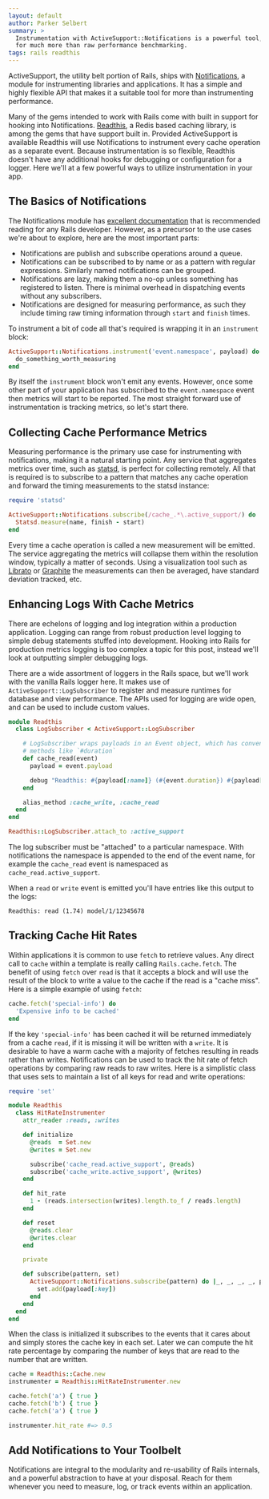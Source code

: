 ```yaml
---
layout: default
author: Parker Selbert
summary: >
  Instrumentation with ActiveSupport::Notifications is a powerful tool, useful
  for much more than raw performance benchmarking.
tags: rails readthis
---
```


ActiveSupport, the utility belt portion of Rails, ships with
[Notifications][an], a module for instrumenting libraries and applications. It
has a simple and highly flexible API that makes it a suitable tool for more than
instrumenting performance.

Many of the gems intended to work with Rails come with built in support for
hooking into Notifications. [Readthis][rd], a Redis based caching library, is
among the gems that have support built in. Provided ActiveSupport is available
Readthis will use Notifications to instrument every cache operation as a
separate event. Because instrumentation is so flexible, Readthis doesn't have
any additional hooks for debugging or configuration for a logger. Here we'll at
a few powerful ways to utilize instrumentation in your app.

## The Basics of Notifications

The Notifications module has [excellent documentation][doc] that is recommended
reading for any Rails developer. However, as a precursor to the use cases we're
about to explore, here are the most important parts:

* Notifications are publish and subscribe operations around a queue.
* Notifications can be subscribed to by name or as a pattern with regular
  expressions. Similarly named notifications can be grouped.
* Notifications are lazy, making them a no-op unless something has registered to
  listen. There is minimal overhead in dispatching events without any
  subscribers.
* Notifications are designed for measuring performance, as such they include
  timing raw timing information through `start` and `finish` times.

To instrument a bit of code all that's required is wrapping it in an
`instrument` block:

```ruby
ActiveSupport::Notifications.instrument('event.namespace', payload) do
  do_something_worth_measuring
end
```

By itself the `instrument` block won't emit any events. However, once some other
part of your application has subscribed to the `event.namespace` event then
metrics will start to be reported. The most straight forward use of
instrumentation is tracking metrics, so let's start there.

## Collecting Cache Performance Metrics

Measuring performance is the primary use case for instrumenting with
notifications, making it a natural starting point. Any service that aggregates
metrics over time, such as [statsd][sd], is perfect for collecting remotely. All
that is required is to subscribe to a pattern that matches any cache operation
and forward the timing measurements to the statsd instance:

```ruby
require 'statsd'

ActiveSupport::Notifications.subscribe(/cache_.*\.active_support/) do |name, start, finish, _, _|
  Statsd.measure(name, finish - start)
end
```

Every time a cache operation is called a new measurement will be emitted. The
service aggregating the metrics will collapse them within the resolution window,
typically a matter of seconds. Using a visualization tool such as [Librato][lb]
or [Graphite][gr] the measurements can then be averaged, have standard deviation
tracked, etc.

## Enhancing Logs With Cache Metrics

There are echelons of logging and log integration within a production
application. Logging can range from robust production level logging to simple
debug statements stuffed into development. Hooking into Rails for production
metrics logging is too complex a topic for this post, instead we'll look at
outputting simpler debugging logs.

There are a wide assortment of loggers in the Rails space, but we'll work with
the vanilla Rails logger here. It makes use of `ActiveSupport::LogSubscriber` to
register and measure runtimes for database and view performance. The APIs used
for logging are wide open, and can be used to include custom values.

```ruby
module Readthis
  class LogSubscriber < ActiveSupport::LogSubscriber

    # LogSubscriber wraps payloads in an Event object, which has convenience
    # methods like `#duration`
    def cache_read(event)
      payload = event.payload

      debug "Readthis: #{payload[:name]} (#{event.duration}) #{payload[:key]}"
    end

    alias_method :cache_write, :cache_read
  end
end

Readthis::LogSubscriber.attach_to :active_support
```

The log subscriber must be "attached" to a particular namespace. With
notifications the namespace is appended to the end of the event name, for
example the `cache_read` event is namespaced as `cache_read.active_support`.

When a `read` or `write` event is emitted you'll have entries like this output
to the logs:

```
Readthis: read (1.74) model/1/12345678
```

## Tracking Cache Hit Rates

Within applications it is common to use `fetch` to retrieve values. Any direct
call to `cache` within a template is really calling `Rails.cache.fetch`. The
benefit of using `fetch` over `read` is that it accepts a block and will use the
result of the block to write a value to the cache if the read is a "cache miss".
Here is a simple example of using `fetch`:

```ruby
cache.fetch('special-info') do
  'Expensive info to be cached'
end
```

If the key `'special-info'` has been cached it will be returned immediately from
a cache `read`, if it is missing it will be written with a `write`. It is
desirable to have a warm cache with a majority of fetches resulting in reads
rather than writes. Notifications can be used to track the hit rate of fetch
operations by comparing raw reads to raw writes. Here is a simplistic class that
uses sets to maintain a list of all keys for read and write operations:

```ruby
require 'set'

module Readthis
  class HitRateInstrumenter
    attr_reader :reads, :writes

    def initialize
      @reads  = Set.new
      @writes = Set.new

      subscribe('cache_read.active_support', @reads)
      subscribe('cache_write.active_support', @writes)
    end

    def hit_rate
      1 - (reads.intersection(writes).length.to_f / reads.length)
    end

    def reset
      @reads.clear
      @writes.clear
    end

    private

    def subscribe(pattern, set)
      ActiveSupport::Notifications.subscribe(pattern) do |_, _, _, _, payload|
        set.add(payload[:key])
      end
    end
  end
end
```

When the class is initialized it subscribes to the events that it cares about
and simply stores the cache key in each set. Later we can compute the hit rate
percentage by comparing the number of keys that are read to the number that are
written.

```ruby
cache = Readthis::Cache.new
instrumenter = Readthis::HitRateInstrumenter.new

cache.fetch('a') { true }
cache.fetch('b') { true }
cache.fetch('a') { true }

instrumenter.hit_rate #=> 0.5
```

## Add Notifications to Your Toolbelt

Notifications are integral to the modularity and re-usability of Rails internals,
and a powerful abstraction to have at your disposal. Reach for them whenever you
need to measure, log, or track events within an application.

[an]: https://github.com/rails/rails
[doc]: http://api.rubyonrails.org/classes/ActiveSupport/Notifications.html
[sd]: https://github.com/etsy/statsd
[lb]: http://librato.com/
[gr]: https://www.hostedgraphite.com/
[rd]: https://github.com/sorentwo/readthis
